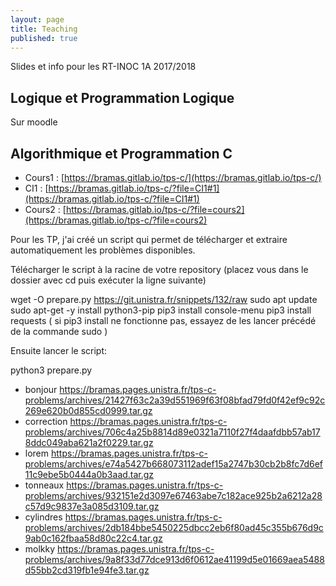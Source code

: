 ```yaml
---
layout: page
title: Teaching
published: true
---
```


Slides et info pour les RT-INOC 1A 2017/2018


## Logique et Programmation Logique

Sur moodle

## Algorithmique et Programmation C


* Cours1 : [https://bramas.gitlab.io/tps-c/](https://bramas.gitlab.io/tps-c/)
* CI1 :    [https://bramas.gitlab.io/tps-c/?file=CI1#1](https://bramas.gitlab.io/tps-c/?file=CI1#1)
* Cours2 : [https://bramas.gitlab.io/tps-c/?file=cours2](https://bramas.gitlab.io/tps-c/?file=cours2)


Pour les TP, j'ai créé un script qui permet de télécharger et extraire automatiquement les problèmes disponibles.

Télécharger le script à la racine de votre repository (placez vous dans le dossier avec cd puis exécuter la ligne suivante)

wget -O prepare.py https://git.unistra.fr/snippets/132/raw
sudo apt update
sudo apt-get -y install python3-pip
pip3 install console-menu
pip3 install requests
( si pip3 install ne fonctionne pas, essayez de les lancer précédé de la commande sudo )

Ensuite lancer le script:

python3 prepare.py



* bonjour https://bramas.pages.unistra.fr/tps-c-problems/archives/21427f63c2a39d551969f63f08bfad79fd0f42ef9c92c269e620b0d855cd0999.tar.gz
* correction https://bramas.pages.unistra.fr/tps-c-problems/archives/706c4a25b8814d89e0321a7110f27f4daafdbb57ab178ddc049aba621a2f0229.tar.gz
* lorem https://bramas.pages.unistra.fr/tps-c-problems/archives/e74a5427b668073112adef15a2747b30cb2b8fc7d6ef11c9ebe5b0444a0b3aad.tar.gz
* tonneaux https://bramas.pages.unistra.fr/tps-c-problems/archives/932151e2d3097e67463abe7c182ace925b2a6212a28c57d9c9837e3a085d3109.tar.gz
* cylindres https://bramas.pages.unistra.fr/tps-c-problems/archives/2db184bbe5450225dbcc2eb6f80ad45c355b676d9c9ab0c162fbaa58d80c22c4.tar.gz
* molkky https://bramas.pages.unistra.fr/tps-c-problems/archives/9a8f33d77dce913d6f0612ae41199d5e01669aea5488d55bb2cd319fb1e94fe3.tar.gz
